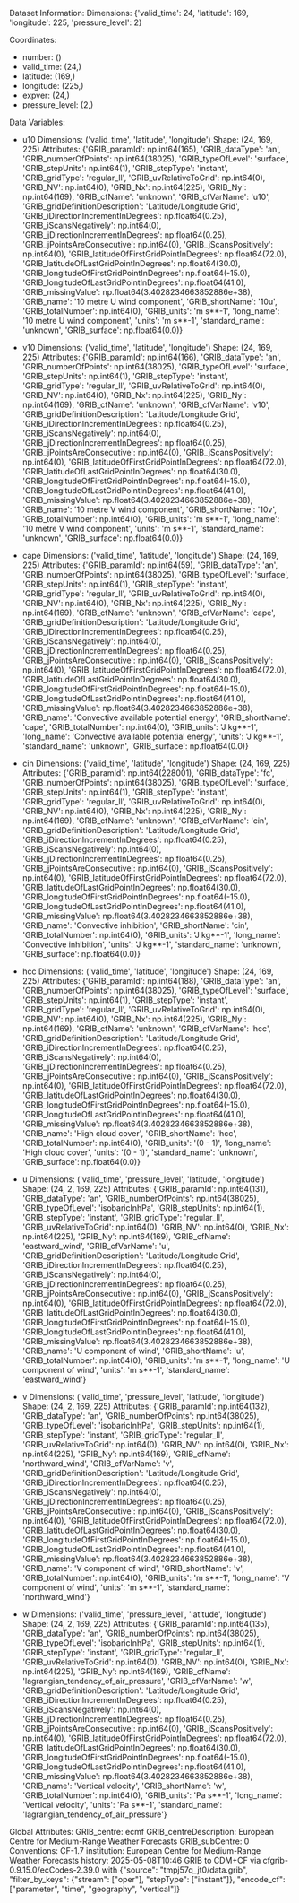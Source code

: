 Dataset Information:
Dimensions: {'valid_time': 24, 'latitude': 169, 'longitude': 225, 'pressure_level': 2}

Coordinates:
  - number: ()
  - valid_time: (24,)
  - latitude: (169,)
  - longitude: (225,)
  - expver: (24,)
  - pressure_level: (2,)

Data Variables:
  - u10
    Dimensions: ('valid_time', 'latitude', 'longitude')
    Shape: (24, 169, 225)
    Attributes: {'GRIB_paramId': np.int64(165), 'GRIB_dataType': 'an', 'GRIB_numberOfPoints': np.int64(38025), 'GRIB_typeOfLevel': 'surface', 'GRIB_stepUnits': np.int64(1), 'GRIB_stepType': 'instant', 'GRIB_gridType': 'regular_ll', 'GRIB_uvRelativeToGrid': np.int64(0), 'GRIB_NV': np.int64(0), 'GRIB_Nx': np.int64(225), 'GRIB_Ny': np.int64(169), 'GRIB_cfName': 'unknown', 'GRIB_cfVarName': 'u10', 'GRIB_gridDefinitionDescription': 'Latitude/Longitude Grid', 'GRIB_iDirectionIncrementInDegrees': np.float64(0.25), 'GRIB_iScansNegatively': np.int64(0), 'GRIB_jDirectionIncrementInDegrees': np.float64(0.25), 'GRIB_jPointsAreConsecutive': np.int64(0), 'GRIB_jScansPositively': np.int64(0), 'GRIB_latitudeOfFirstGridPointInDegrees': np.float64(72.0), 'GRIB_latitudeOfLastGridPointInDegrees': np.float64(30.0), 'GRIB_longitudeOfFirstGridPointInDegrees': np.float64(-15.0), 'GRIB_longitudeOfLastGridPointInDegrees': np.float64(41.0), 'GRIB_missingValue': np.float64(3.4028234663852886e+38), 'GRIB_name': '10 metre U wind component', 'GRIB_shortName': '10u', 'GRIB_totalNumber': np.int64(0), 'GRIB_units': 'm s**-1', 'long_name': '10 metre U wind component', 'units': 'm s**-1', 'standard_name': 'unknown', 'GRIB_surface': np.float64(0.0)}

  - v10
    Dimensions: ('valid_time', 'latitude', 'longitude')
    Shape: (24, 169, 225)
    Attributes: {'GRIB_paramId': np.int64(166), 'GRIB_dataType': 'an', 'GRIB_numberOfPoints': np.int64(38025), 'GRIB_typeOfLevel': 'surface', 'GRIB_stepUnits': np.int64(1), 'GRIB_stepType': 'instant', 'GRIB_gridType': 'regular_ll', 'GRIB_uvRelativeToGrid': np.int64(0), 'GRIB_NV': np.int64(0), 'GRIB_Nx': np.int64(225), 'GRIB_Ny': np.int64(169), 'GRIB_cfName': 'unknown', 'GRIB_cfVarName': 'v10', 'GRIB_gridDefinitionDescription': 'Latitude/Longitude Grid', 'GRIB_iDirectionIncrementInDegrees': np.float64(0.25), 'GRIB_iScansNegatively': np.int64(0), 'GRIB_jDirectionIncrementInDegrees': np.float64(0.25), 'GRIB_jPointsAreConsecutive': np.int64(0), 'GRIB_jScansPositively': np.int64(0), 'GRIB_latitudeOfFirstGridPointInDegrees': np.float64(72.0), 'GRIB_latitudeOfLastGridPointInDegrees': np.float64(30.0), 'GRIB_longitudeOfFirstGridPointInDegrees': np.float64(-15.0), 'GRIB_longitudeOfLastGridPointInDegrees': np.float64(41.0), 'GRIB_missingValue': np.float64(3.4028234663852886e+38), 'GRIB_name': '10 metre V wind component', 'GRIB_shortName': '10v', 'GRIB_totalNumber': np.int64(0), 'GRIB_units': 'm s**-1', 'long_name': '10 metre V wind component', 'units': 'm s**-1', 'standard_name': 'unknown', 'GRIB_surface': np.float64(0.0)}

  - cape
    Dimensions: ('valid_time', 'latitude', 'longitude')
    Shape: (24, 169, 225)
    Attributes: {'GRIB_paramId': np.int64(59), 'GRIB_dataType': 'an', 'GRIB_numberOfPoints': np.int64(38025), 'GRIB_typeOfLevel': 'surface', 'GRIB_stepUnits': np.int64(1), 'GRIB_stepType': 'instant', 'GRIB_gridType': 'regular_ll', 'GRIB_uvRelativeToGrid': np.int64(0), 'GRIB_NV': np.int64(0), 'GRIB_Nx': np.int64(225), 'GRIB_Ny': np.int64(169), 'GRIB_cfName': 'unknown', 'GRIB_cfVarName': 'cape', 'GRIB_gridDefinitionDescription': 'Latitude/Longitude Grid', 'GRIB_iDirectionIncrementInDegrees': np.float64(0.25), 'GRIB_iScansNegatively': np.int64(0), 'GRIB_jDirectionIncrementInDegrees': np.float64(0.25), 'GRIB_jPointsAreConsecutive': np.int64(0), 'GRIB_jScansPositively': np.int64(0), 'GRIB_latitudeOfFirstGridPointInDegrees': np.float64(72.0), 'GRIB_latitudeOfLastGridPointInDegrees': np.float64(30.0), 'GRIB_longitudeOfFirstGridPointInDegrees': np.float64(-15.0), 'GRIB_longitudeOfLastGridPointInDegrees': np.float64(41.0), 'GRIB_missingValue': np.float64(3.4028234663852886e+38), 'GRIB_name': 'Convective available potential energy', 'GRIB_shortName': 'cape', 'GRIB_totalNumber': np.int64(0), 'GRIB_units': 'J kg**-1', 'long_name': 'Convective available potential energy', 'units': 'J kg**-1', 'standard_name': 'unknown', 'GRIB_surface': np.float64(0.0)}

  - cin
    Dimensions: ('valid_time', 'latitude', 'longitude')
    Shape: (24, 169, 225)
    Attributes: {'GRIB_paramId': np.int64(228001), 'GRIB_dataType': 'fc', 'GRIB_numberOfPoints': np.int64(38025), 'GRIB_typeOfLevel': 'surface', 'GRIB_stepUnits': np.int64(1), 'GRIB_stepType': 'instant', 'GRIB_gridType': 'regular_ll', 'GRIB_uvRelativeToGrid': np.int64(0), 'GRIB_NV': np.int64(0), 'GRIB_Nx': np.int64(225), 'GRIB_Ny': np.int64(169), 'GRIB_cfName': 'unknown', 'GRIB_cfVarName': 'cin', 'GRIB_gridDefinitionDescription': 'Latitude/Longitude Grid', 'GRIB_iDirectionIncrementInDegrees': np.float64(0.25), 'GRIB_iScansNegatively': np.int64(0), 'GRIB_jDirectionIncrementInDegrees': np.float64(0.25), 'GRIB_jPointsAreConsecutive': np.int64(0), 'GRIB_jScansPositively': np.int64(0), 'GRIB_latitudeOfFirstGridPointInDegrees': np.float64(72.0), 'GRIB_latitudeOfLastGridPointInDegrees': np.float64(30.0), 'GRIB_longitudeOfFirstGridPointInDegrees': np.float64(-15.0), 'GRIB_longitudeOfLastGridPointInDegrees': np.float64(41.0), 'GRIB_missingValue': np.float64(3.4028234663852886e+38), 'GRIB_name': 'Convective inhibition', 'GRIB_shortName': 'cin', 'GRIB_totalNumber': np.int64(0), 'GRIB_units': 'J kg**-1', 'long_name': 'Convective inhibition', 'units': 'J kg**-1', 'standard_name': 'unknown', 'GRIB_surface': np.float64(0.0)}

  - hcc
    Dimensions: ('valid_time', 'latitude', 'longitude')
    Shape: (24, 169, 225)
    Attributes: {'GRIB_paramId': np.int64(188), 'GRIB_dataType': 'an', 'GRIB_numberOfPoints': np.int64(38025), 'GRIB_typeOfLevel': 'surface', 'GRIB_stepUnits': np.int64(1), 'GRIB_stepType': 'instant', 'GRIB_gridType': 'regular_ll', 'GRIB_uvRelativeToGrid': np.int64(0), 'GRIB_NV': np.int64(0), 'GRIB_Nx': np.int64(225), 'GRIB_Ny': np.int64(169), 'GRIB_cfName': 'unknown', 'GRIB_cfVarName': 'hcc', 'GRIB_gridDefinitionDescription': 'Latitude/Longitude Grid', 'GRIB_iDirectionIncrementInDegrees': np.float64(0.25), 'GRIB_iScansNegatively': np.int64(0), 'GRIB_jDirectionIncrementInDegrees': np.float64(0.25), 'GRIB_jPointsAreConsecutive': np.int64(0), 'GRIB_jScansPositively': np.int64(0), 'GRIB_latitudeOfFirstGridPointInDegrees': np.float64(72.0), 'GRIB_latitudeOfLastGridPointInDegrees': np.float64(30.0), 'GRIB_longitudeOfFirstGridPointInDegrees': np.float64(-15.0), 'GRIB_longitudeOfLastGridPointInDegrees': np.float64(41.0), 'GRIB_missingValue': np.float64(3.4028234663852886e+38), 'GRIB_name': 'High cloud cover', 'GRIB_shortName': 'hcc', 'GRIB_totalNumber': np.int64(0), 'GRIB_units': '(0 - 1)', 'long_name': 'High cloud cover', 'units': '(0 - 1)', 'standard_name': 'unknown', 'GRIB_surface': np.float64(0.0)}

  - u
    Dimensions: ('valid_time', 'pressure_level', 'latitude', 'longitude')
    Shape: (24, 2, 169, 225)
    Attributes: {'GRIB_paramId': np.int64(131), 'GRIB_dataType': 'an', 'GRIB_numberOfPoints': np.int64(38025), 'GRIB_typeOfLevel': 'isobaricInhPa', 'GRIB_stepUnits': np.int64(1), 'GRIB_stepType': 'instant', 'GRIB_gridType': 'regular_ll', 'GRIB_uvRelativeToGrid': np.int64(0), 'GRIB_NV': np.int64(0), 'GRIB_Nx': np.int64(225), 'GRIB_Ny': np.int64(169), 'GRIB_cfName': 'eastward_wind', 'GRIB_cfVarName': 'u', 'GRIB_gridDefinitionDescription': 'Latitude/Longitude Grid', 'GRIB_iDirectionIncrementInDegrees': np.float64(0.25), 'GRIB_iScansNegatively': np.int64(0), 'GRIB_jDirectionIncrementInDegrees': np.float64(0.25), 'GRIB_jPointsAreConsecutive': np.int64(0), 'GRIB_jScansPositively': np.int64(0), 'GRIB_latitudeOfFirstGridPointInDegrees': np.float64(72.0), 'GRIB_latitudeOfLastGridPointInDegrees': np.float64(30.0), 'GRIB_longitudeOfFirstGridPointInDegrees': np.float64(-15.0), 'GRIB_longitudeOfLastGridPointInDegrees': np.float64(41.0), 'GRIB_missingValue': np.float64(3.4028234663852886e+38), 'GRIB_name': 'U component of wind', 'GRIB_shortName': 'u', 'GRIB_totalNumber': np.int64(0), 'GRIB_units': 'm s**-1', 'long_name': 'U component of wind', 'units': 'm s**-1', 'standard_name': 'eastward_wind'}

  - v
    Dimensions: ('valid_time', 'pressure_level', 'latitude', 'longitude')
    Shape: (24, 2, 169, 225)
    Attributes: {'GRIB_paramId': np.int64(132), 'GRIB_dataType': 'an', 'GRIB_numberOfPoints': np.int64(38025), 'GRIB_typeOfLevel': 'isobaricInhPa', 'GRIB_stepUnits': np.int64(1), 'GRIB_stepType': 'instant', 'GRIB_gridType': 'regular_ll', 'GRIB_uvRelativeToGrid': np.int64(0), 'GRIB_NV': np.int64(0), 'GRIB_Nx': np.int64(225), 'GRIB_Ny': np.int64(169), 'GRIB_cfName': 'northward_wind', 'GRIB_cfVarName': 'v', 'GRIB_gridDefinitionDescription': 'Latitude/Longitude Grid', 'GRIB_iDirectionIncrementInDegrees': np.float64(0.25), 'GRIB_iScansNegatively': np.int64(0), 'GRIB_jDirectionIncrementInDegrees': np.float64(0.25), 'GRIB_jPointsAreConsecutive': np.int64(0), 'GRIB_jScansPositively': np.int64(0), 'GRIB_latitudeOfFirstGridPointInDegrees': np.float64(72.0), 'GRIB_latitudeOfLastGridPointInDegrees': np.float64(30.0), 'GRIB_longitudeOfFirstGridPointInDegrees': np.float64(-15.0), 'GRIB_longitudeOfLastGridPointInDegrees': np.float64(41.0), 'GRIB_missingValue': np.float64(3.4028234663852886e+38), 'GRIB_name': 'V component of wind', 'GRIB_shortName': 'v', 'GRIB_totalNumber': np.int64(0), 'GRIB_units': 'm s**-1', 'long_name': 'V component of wind', 'units': 'm s**-1', 'standard_name': 'northward_wind'}

  - w
    Dimensions: ('valid_time', 'pressure_level', 'latitude', 'longitude')
    Shape: (24, 2, 169, 225)
    Attributes: {'GRIB_paramId': np.int64(135), 'GRIB_dataType': 'an', 'GRIB_numberOfPoints': np.int64(38025), 'GRIB_typeOfLevel': 'isobaricInhPa', 'GRIB_stepUnits': np.int64(1), 'GRIB_stepType': 'instant', 'GRIB_gridType': 'regular_ll', 'GRIB_uvRelativeToGrid': np.int64(0), 'GRIB_NV': np.int64(0), 'GRIB_Nx': np.int64(225), 'GRIB_Ny': np.int64(169), 'GRIB_cfName': 'lagrangian_tendency_of_air_pressure', 'GRIB_cfVarName': 'w', 'GRIB_gridDefinitionDescription': 'Latitude/Longitude Grid', 'GRIB_iDirectionIncrementInDegrees': np.float64(0.25), 'GRIB_iScansNegatively': np.int64(0), 'GRIB_jDirectionIncrementInDegrees': np.float64(0.25), 'GRIB_jPointsAreConsecutive': np.int64(0), 'GRIB_jScansPositively': np.int64(0), 'GRIB_latitudeOfFirstGridPointInDegrees': np.float64(72.0), 'GRIB_latitudeOfLastGridPointInDegrees': np.float64(30.0), 'GRIB_longitudeOfFirstGridPointInDegrees': np.float64(-15.0), 'GRIB_longitudeOfLastGridPointInDegrees': np.float64(41.0), 'GRIB_missingValue': np.float64(3.4028234663852886e+38), 'GRIB_name': 'Vertical velocity', 'GRIB_shortName': 'w', 'GRIB_totalNumber': np.int64(0), 'GRIB_units': 'Pa s**-1', 'long_name': 'Vertical velocity', 'units': 'Pa s**-1', 'standard_name': 'lagrangian_tendency_of_air_pressure'}

Global Attributes:
  GRIB_centre: ecmf
  GRIB_centreDescription: European Centre for Medium-Range Weather Forecasts
  GRIB_subCentre: 0
  Conventions: CF-1.7
  institution: European Centre for Medium-Range Weather Forecasts
  history: 2025-05-08T10:46 GRIB to CDM+CF via cfgrib-0.9.15.0/ecCodes-2.39.0 with {"source": "tmpj57q_jt0/data.grib", "filter_by_keys": {"stream": ["oper"], "stepType": ["instant"]}, "encode_cf": ["parameter", "time", "geography", "vertical"]}
